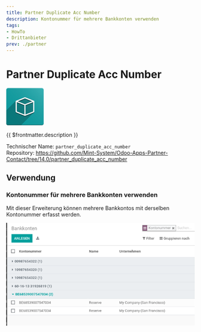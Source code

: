 ```yaml
---
title: Partner Duplicate Acc Number
description: Kontonummer für mehrere Bankkonten verwenden
tags:
- HowTo
- Drittanbieter
prev: ./partner
---
```

# Partner Duplicate Acc Number
![](attachments/icon_oms_box.png)

{{ $frontmatter.description }}

Technischer Name: `partner_duplicate_acc_number`\
Repository: <https://github.com/Mint-System/Odoo-Apps-Partner-Contact/tree/14.0/partner_duplicate_acc_number>

## Verwendung

### Kontonummer für mehrere Bankkonten verwenden

Mit dieser Erweiterung können mehrere Bankkontos mit derselben Kontonummer erfasst werden. 

![](attachments/Partner%20Duplicate%20Acc%20Number.png)